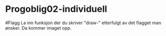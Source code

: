 # Progoblig02-individuell

#Flagg
La inn funksjon der du skriver "draw-" etterfulgt av det flagget man ønsker. Da kommer imaget opp.
